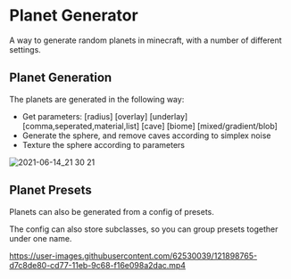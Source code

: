 # Planet Generator
A way to generate random planets in minecraft, with a number of different settings.

## Planet Generation
The planets are generated in the following way:
- Get parameters: [radius] [overlay] [underlay] [comma,seperated,material,list] [cave] [biome] [mixed/gradient/blob]
- Generate the sphere, and remove caves according to simplex noise
- Texture the sphere according to parameters

![2021-06-14_21 30 21](https://user-images.githubusercontent.com/62530039/121871224-fb7c2c80-cd57-11eb-9699-8f97c53aa5e4.png)

## Planet Presets
Planets can also be generated from a config of presets. 

The config can also store subclasses, so you can group presets together under one name.

https://user-images.githubusercontent.com/62530039/121898765-d7c8de80-cd77-11eb-9c68-f16e098a2dac.mp4
